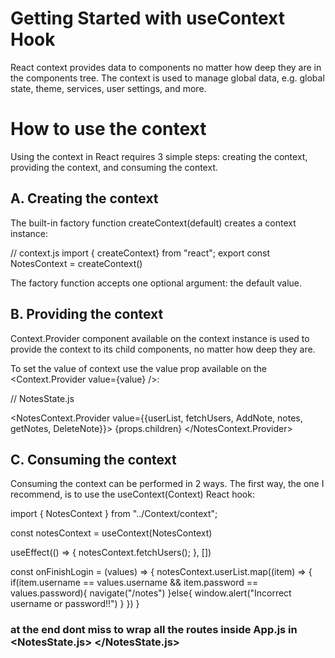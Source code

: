 # Getting Started with useContext Hook

React context provides data to components no matter how deep they are in the components tree. The context is used to manage global data, e.g. global state, theme, services, user settings, and more.

# How to use the context
Using the context in React requires 3 simple steps: creating the context, providing the context, and consuming the context.

## A. Creating the context
The built-in factory function createContext(default) creates a context instance:

// context.js
import { createContext} from "react";
export const NotesContext = createContext()

The factory function accepts one optional argument: the default value.

## B. Providing the context
Context.Provider component available on the context instance is used to provide the context to its child components, no matter how deep they are.

To set the value of context use the value prop available on the <Context.Provider value={value} />:

//  NotesState.js

<NotesContext.Provider value={{userList, fetchUsers, AddNote, notes, getNotes, DeleteNote}}>
        {props.children}
</NotesContext.Provider>

## C. Consuming the context

Consuming the context can be performed in 2 ways.
The first way, the one I recommend, is to use the useContext(Context) React hook:

import { NotesContext } from "../Context/context";

const notesContext = useContext(NotesContext)

  useEffect(() => {
    notesContext.fetchUsers();
  }, [])
  
  const onFinishLogin = (values) => {
    notesContext.userList.map((item) => {
        if(item.username == values.username && item.password == values.password){
          navigate("/notes")
        }else{
          window.alert("Incorrect username or password!!")
        }
    })
  }

  ### at the end dont miss to wrap all the routes inside App.js in <NotesState.js> </NotesState.js>


